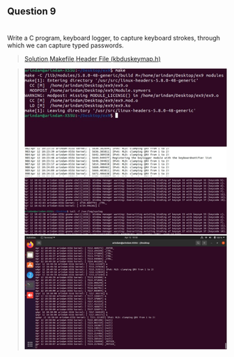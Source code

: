 

## Question 9
#
Write a C program, keyboard logger, to capture keyboard strokes, through which we can capture typed passwords.
>[Solution](./ex9.c),[Makefile](./Makefile),[Header File (kbduskeymap.h)](./kbduskeymap.h)

>![Output Screenshot](./output1.jpg)
>![Output Screenshot](./output2.jpg)
>![Output Screenshot](./output3.jpg)
>![Output Screenshot](./output4.png)
#